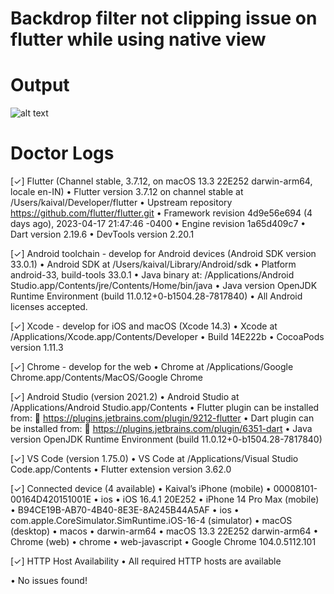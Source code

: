 # Backdrop filter not clipping issue on flutter while using native view
# Output
![alt text](issue/issue_file.gif)
# Doctor Logs
[✓] Flutter (Channel stable, 3.7.12, on macOS 13.3 22E252 darwin-arm64, locale en-IN) • Flutter version 3.7.12 on channel stable at /Users/kaival/Developer/flutter • Upstream repository https://github.com/flutter/flutter.git • Framework revision 4d9e56e694 (4 days ago), 2023-04-17 21:47:46 -0400 • Engine revision 1a65d409c7 • Dart version 2.19.6 • DevTools version 2.20.1

[✓] Android toolchain - develop for Android devices (Android SDK version 33.0.1) • Android SDK at /Users/kaival/Library/Android/sdk • Platform android-33, build-tools 33.0.1 • Java binary at: /Applications/Android Studio.app/Contents/jre/Contents/Home/bin/java • Java version OpenJDK Runtime Environment (build 11.0.12+0-b1504.28-7817840) • All Android licenses accepted.

[✓] Xcode - develop for iOS and macOS (Xcode 14.3) • Xcode at /Applications/Xcode.app/Contents/Developer • Build 14E222b • CocoaPods version 1.11.3

[✓] Chrome - develop for the web • Chrome at /Applications/Google Chrome.app/Contents/MacOS/Google Chrome

[✓] Android Studio (version 2021.2) • Android Studio at /Applications/Android Studio.app/Contents • Flutter plugin can be installed from: 🔨 https://plugins.jetbrains.com/plugin/9212-flutter • Dart plugin can be installed from: 🔨 https://plugins.jetbrains.com/plugin/6351-dart • Java version OpenJDK Runtime Environment (build 11.0.12+0-b1504.28-7817840)

[✓] VS Code (version 1.75.0) • VS Code at /Applications/Visual Studio Code.app/Contents • Flutter extension version 3.62.0

[✓] Connected device (4 available) • Kaival’s iPhone (mobile) • 00008101-00164D420151001E • ios • iOS 16.4.1 20E252 • iPhone 14 Pro Max (mobile) • B94CE19B-AB70-4B40-8E3E-8A245B44A5AF • ios • com.apple.CoreSimulator.SimRuntime.iOS-16-4 (simulator) • macOS (desktop) • macos • darwin-arm64 • macOS 13.3 22E252 darwin-arm64 • Chrome (web) • chrome • web-javascript • Google Chrome 104.0.5112.101

[✓] HTTP Host Availability • All required HTTP hosts are available

• No issues found!
